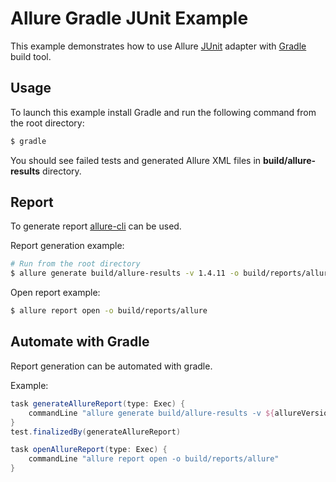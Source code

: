 # Allure Gradle JUnit Example
This example demonstrates how to use Allure [JUnit](http://testng.org/) adapter with [Gradle](http://www.gradle.org/) build tool.

## Usage
To launch this example install Gradle and run the following command from the root directory:
```bash
$ gradle
```
You should see failed tests and generated Allure XML files in **build/allure-results** directory.  

## Report
To generate report [allure-cli](https://github.com/allure-framework/allure-cli) can be used.

Report generation example:
```bash
# Run from the root directory
$ allure generate build/allure-results -v 1.4.11 -o build/reports/allure
```

Open report example:
```bash
$ allure report open -o build/reports/allure
```

## Automate with Gradle

Report generation can be automated with gradle.

Example:
```groovy
task generateAllureReport(type: Exec) {
    commandLine "allure generate build/allure-results -v ${allureVersion} -o build/reports/allure"
}
test.finalizedBy(generateAllureReport)

task openAllureReport(type: Exec) {
    commandLine "allure report open -o build/reports/allure"
}
```

